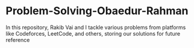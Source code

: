 # Problem-Solving-Obaedur-Rahman
In this repository, Rakib Vai and I tackle various problems from platforms like Codeforces, LeetCode, and others, storing our solutions for future reference
